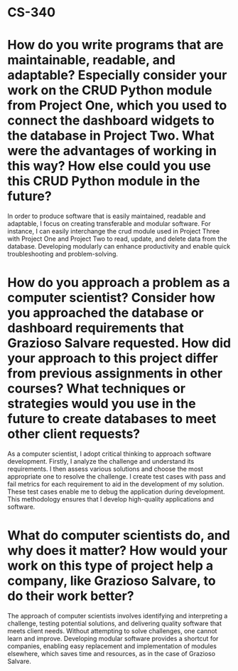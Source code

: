 # CS-340
# How do you write programs that are maintainable, readable, and adaptable? Especially consider your work on the CRUD Python module from Project One, which you used to connect the dashboard widgets to the database in Project Two. What were the advantages of working in this way? How else could you use this CRUD Python module in the future?
In order to produce software that is easily maintained, readable and adaptable, I focus on creating transferable and modular software. For instance, I can easily interchange the crud module used in Project Three with Project One and Project Two to read, update, and delete data from the database. Developing modularly can enhance productivity and enable quick troubleshooting and problem-solving.
# How do you approach a problem as a computer scientist? Consider how you approached the database or dashboard requirements that Grazioso Salvare requested. How did your approach to this project differ from previous assignments in other courses? What techniques or strategies would you use in the future to create databases to meet other client requests?
As a computer scientist, I adopt critical thinking to approach software development. Firstly, I analyze the challenge and understand its requirements. I then assess various solutions and choose the most appropriate one to resolve the challenge. I create test cases with pass and fail metrics for each requirement to aid in the development of my solution. These test cases enable me to debug the application during development. This methodology ensures that I develop high-quality applications and software.
# What do computer scientists do, and why does it matter? How would your work on this type of project help a company, like Grazioso Salvare, to do their work better?
The approach of computer scientists involves identifying and interpreting a challenge, testing potential solutions, and delivering quality software that meets client needs. Without attempting to solve challenges, one cannot learn and improve. Developing modular software provides a shortcut for companies, enabling easy replacement and implementation of modules elsewhere, which saves time and resources, as in the case of Grazioso Salvare.
